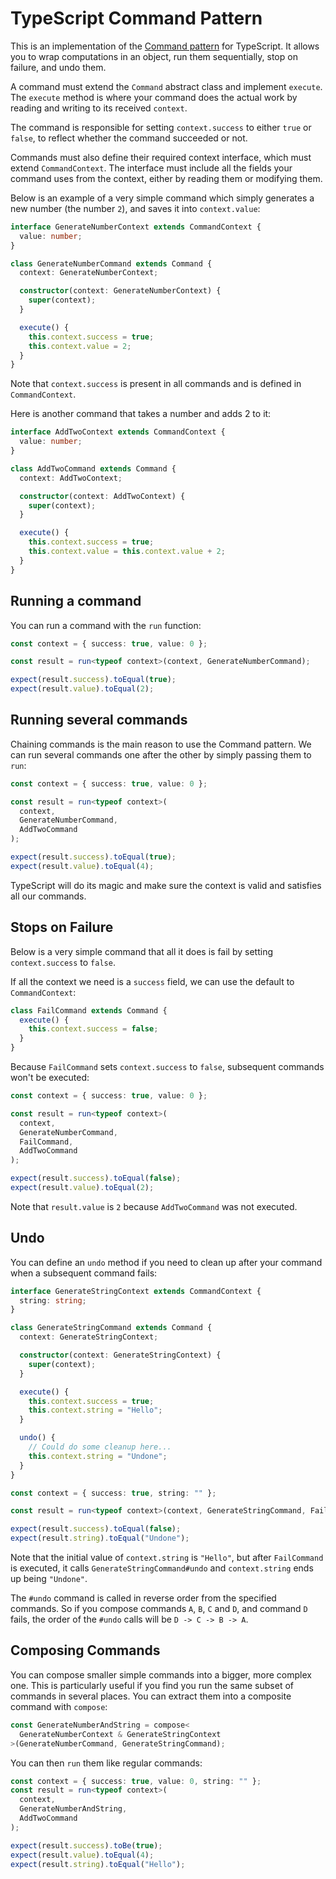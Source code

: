 # TypeScript Command Pattern

This is an implementation of the [Command
pattern](https://refactoring.guru/design-patterns/command) for TypeScript. It
allows you to wrap computations in an object, run them sequentially, stop on
failure, and undo them.

A command must extend the `Command` abstract class and implement `execute`.
The `execute` method is where your command does the actual work by reading and
writing to its received `context`.

The command is responsible for setting `context.success` to either `true` or
`false`, to reflect whether the command succeeded or not.

Commands must also define their required context interface, which must extend
`CommandContext`. The interface must include all the fields your command uses
from the context, either by reading them or modifying them.

Below is an example of a very simple command which simply generates a new
number (the number `2`), and saves it into `context.value`:

```typescript
interface GenerateNumberContext extends CommandContext {
  value: number;
}

class GenerateNumberCommand extends Command {
  context: GenerateNumberContext;

  constructor(context: GenerateNumberContext) {
    super(context);
  }

  execute() {
    this.context.success = true;
    this.context.value = 2;
  }
}
```

Note that `context.success` is present in all commands and is defined in
`CommandContext`.

Here is another command that takes a number and adds 2 to it:

```typescript
interface AddTwoContext extends CommandContext {
  value: number;
}

class AddTwoCommand extends Command {
  context: AddTwoContext;

  constructor(context: AddTwoContext) {
    super(context);
  }

  execute() {
    this.context.success = true;
    this.context.value = this.context.value + 2;
  }
}
```

## Running a command

You can run a command with the `run` function:

```typescript
const context = { success: true, value: 0 };

const result = run<typeof context>(context, GenerateNumberCommand);

expect(result.success).toEqual(true);
expect(result.value).toEqual(2);
```

## Running several commands

Chaining commands is the main reason to use the Command pattern. We can run
several commands one after the other by simply passing them to `run`:

```typescript
const context = { success: true, value: 0 };

const result = run<typeof context>(
  context,
  GenerateNumberCommand,
  AddTwoCommand
);

expect(result.success).toEqual(true);
expect(result.value).toEqual(4);
```

TypeScript will do its magic and make sure the context is valid and satisfies
all our commands.

## Stops on Failure

Below is a very simple command that all it does is fail by setting
`context.success` to `false`.

If all the context we need is a `success` field, we can use the default
to `CommandContext`:

```typescript
class FailCommand extends Command {
  execute() {
    this.context.success = false;
  }
}
```

Because `FailCommand` sets `context.success` to `false`, subsequent commands
won't be executed:

```typescript
const context = { success: true, value: 0 };

const result = run<typeof context>(
  context,
  GenerateNumberCommand,
  FailCommand,
  AddTwoCommand
);

expect(result.success).toEqual(false);
expect(result.value).toEqual(2);
```

Note that `result.value` is `2` because `AddTwoCommand` was not executed.

## Undo

You can define an `undo` method if you need to clean up after your command
when a subsequent command fails:

```typescript
interface GenerateStringContext extends CommandContext {
  string: string;
}

class GenerateStringCommand extends Command {
  context: GenerateStringContext;

  constructor(context: GenerateStringContext) {
    super(context);
  }

  execute() {
    this.context.success = true;
    this.context.string = "Hello";
  }

  undo() {
    // Could do some cleanup here...
    this.context.string = "Undone";
  }
}
```

```typescript
const context = { success: true, string: "" };

const result = run<typeof context>(context, GenerateStringCommand, FailCommand);

expect(result.success).toEqual(false);
expect(result.string).toEqual("Undone");
```

Note that the initial value of `context.string` is `"Hello"`, but after
`FailCommand` is executed, it calls `GenerateStringCommand#undo` and
`context.string` ends up being `"Undone"`.

The `#undo` command is called in reverse order from the specified commands. So
if you compose commands `A`, `B`, `C` and `D`, and command `D` fails, the
order of the `#undo` calls will be `D -> C -> B -> A`.

## Composing Commands

You can compose smaller simple commands into a bigger, more complex one. This
is particularly useful if you find you run the same subset of commands in
several places. You can extract them into a composite command with `compose`:

```typescript
const GenerateNumberAndString = compose<
  GenerateNumberContext & GenerateStringContext
>(GenerateNumberCommand, GenerateStringCommand);
```

You can then `run` them like regular commands:

```typescript
const context = { success: true, value: 0, string: "" };
const result = run<typeof context>(
  context,
  GenerateNumberAndString,
  AddTwoCommand
);

expect(result.success).toBe(true);
expect(result.value).toEqual(4);
expect(result.string).toEqual("Hello");
```
